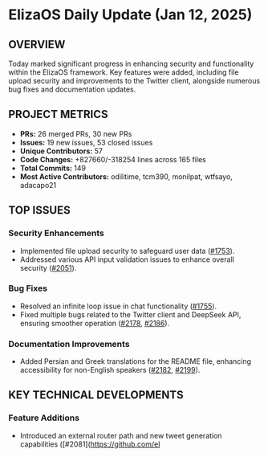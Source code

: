 # ElizaOS Daily Update (Jan 12, 2025)

## OVERVIEW 
Today marked significant progress in enhancing security and functionality within the ElizaOS framework. Key features were added, including file upload security and improvements to the Twitter client, alongside numerous bug fixes and documentation updates.

## PROJECT METRICS
- **PRs:** 26 merged PRs, 30 new PRs
- **Issues:** 19 new issues, 53 closed issues
- **Unique Contributors:** 57
- **Code Changes:** +827660/-318254 lines across 165 files
- **Total Commits:** 149
- **Most Active Contributors:** odilitime, tcm390, monilpat, wtfsayo, adacapo21

## TOP ISSUES
### Security Enhancements
- Implemented file upload security to safeguard user data ([#1753](https://github.com/elizaos/eliza/pull/1806)).
- Addressed various API input validation issues to enhance overall security ([#2051](https://github.com/elizaos/eliza/pull/2051)).

### Bug Fixes
- Resolved an infinite loop issue in chat functionality ([#1755](https://github.com/elizaos/eliza/pull/1755)).
- Fixed multiple bugs related to the Twitter client and DeepSeek API, ensuring smoother operation ([#2178](https://github.com/elizaos/eliza/pull/2178), [#2186](https://github.com/elizaos/eliza/pull/2186)).

### Documentation Improvements
- Added Persian and Greek translations for the README file, enhancing accessibility for non-English speakers ([#2182](https://github.com/elizaos/eliza/pull/2182), [#2199](https://github.com/elizaos/eliza/pull/2199)).

## KEY TECHNICAL DEVELOPMENTS
### Feature Additions
- Introduced an external router path and new tweet generation capabilities ([#2081](https://github.com/el